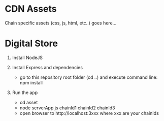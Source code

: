 CDN Assets
=============

Chain specific assets (css, js, html, etc..) goes here...

Digital Store
=============

1) Install NodeJS

2) Install Express and dependencies 
   - go to this repository root folder (cd ..) and execute command line: npm install

3) Run the app
   - cd asset
   - node serverApp.js chainId1 chainId2 chainId3
   - open browser to http://localhost:3xxx where xxx are your chainIds
